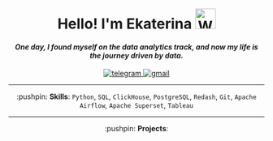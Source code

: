 <h1 align="center">
    Hello! I'm Ekaterina
    <img src="https://raw.githubusercontent.com/nixin72/nixin72/master/wave.gif" 
         alt="Waving hand animated gif"
         height="40"
         width="40" />
</h1>

<h4 align="center">
    <i>One day, I found myself on the data analytics track, and now my life is the journey driven by data.</i>
</h4>

<p align="center">
    <a href="https://t.me/Kateri_Che">
        <img src="https://camo.githubusercontent.com/8f41682a178e57a174d0c6042e9cdb842c6329b24c34b2bf4206c25e933073a9/68747470733a2f2f696d672e736869656c64732e696f2f62616467652f54656c656772616d2d3243413545303f7374796c653d666f722d7468652d6261646765266c6f676f3d74656c656772616d266c6f676f436f6c6f723d7768697465" alt="telegram" />
    </a>
    <a href="https://mail.google.com/mail/u/0/?fs=1&tf=cm&source=mailto&to=kateriche1510@gmail.com">
        <img src="https://camo.githubusercontent.com/316d8f7c978293bb876edbbf72de1cc0a0d18b70d4ba287d4597ee085eda0b61/68747470733a2f2f696d672e736869656c64732e696f2f62616467652f476d61696c2d7265643f6c6f676f3d676d61696c266c6f676f436f6c6f723d7768697465267374796c653d666f722d7468652d6261646765" alt="gmail" />
    </a>
</p>

---

<p align="center">
    :pushpin: <strong>Skills</strong>: 
    <code>Python</code>, 
    <code>SQL</code>, 
    <code>ClickHouse</code>, 
    <code>PostgreSQL</code>, 
    <code>Redash</code>, 
    <code>Git</code>, 
    <code>Apache Airflow</code>, 
    <code>Apache Superset</code>, 
    <code>Tableau</code>
</p>

---

<p align="center">
    :pushpin: <strong>Projects</strong>:
</p>

